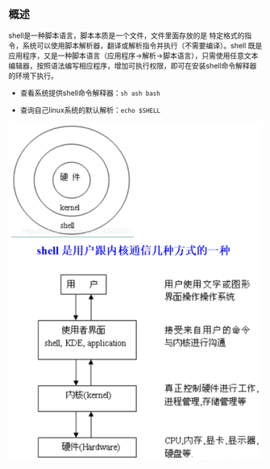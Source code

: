 ## 概述

shell是一种脚本语言，脚本本质是一个文件，文件里面存放的是 特定格式的指令，系统可以使用脚本解析器，翻译或解析指令并执行（不需要编译）。shell 既是应用程序，又是一种脚本语言（应用程序->解析->脚本语言），只需使用任意文本编辑器，按照语法编写相应程序，增加可执行权限，即可在安装shell命令解释器的环境下执行。

* 查看系统提供shell命令解释器：`sh ash bash`

* 查询自己linux系统的默认解析：`echo $SHELL`

![image-20240923095754060](./shell%E8%84%9A%E6%9C%AC.assets/image-20240923095754060.png)